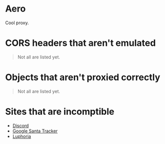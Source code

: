 # Aero
Cool proxy.

# CORS headers that aren't emulated
> Not all are listed yet.

# Objects that aren't proxied correctly
> Not all are listed yet.

# Sites that are incomptible
* [Discord](https://discord.com/)
* [Google Santa Tracker](https://santatracker.google.com/)
* [Luphoria](https://luphoria.com/)